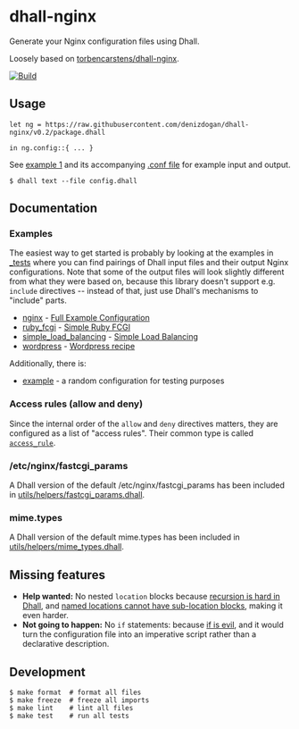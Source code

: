 # dhall-nginx

Generate your Nginx configuration files using Dhall.

Loosely based on [torbencarstens/dhall-nginx](https://github.com/torbencarstens/dhall-nginx).

[![Build](https://github.com/denizdogan/dhall-nginx/actions/workflows/build_example.yml/badge.svg)](https://github.com/denizdogan/dhall-nginx/actions/workflows/build_example.yml)

## Usage

```dhall
let ng = https://raw.githubusercontent.com/denizdogan/dhall-nginx/v0.2/package.dhall

in ng.config::{ ... }
```

See [example 1](./_tests/example/example1.dhall) and its accompanying [.conf file](./_tests/example/example1.conf) for example input and output.

```console
$ dhall text --file config.dhall
```

## Documentation

### Examples

The easiest way to get started is probably by looking at the examples in [_tests](./_tests/) where you can find pairings of Dhall input files and their output Nginx configurations. Note that some of the output files will look slightly different from what they were based on, because this library doesn't support e.g. `include` directives -- instead of that, just use Dhall's mechanisms to "include" parts.

- [nginx](./_tests/nginx) - [Full Example Configuration](https://www.nginx.com/resources/wiki/start/topics/examples/full/)
- [ruby_fcgi](./_tests/ruby_fcgi) - [Simple Ruby FCGI](https://www.nginx.com/resources/wiki/start/topics/examples/simplerubyfcgi/)
- [simple_load_balancing](./_tests/simple_load_balancing) - [Simple Load Balancing
](https://www.nginx.com/resources/wiki/start/topics/examples/simplerubyfcgi/)
- [wordpress](./_tests/wordpress) - [Wordpress recipe](https://www.nginx.com/resources/wiki/start/topics/recipes/wordpress/)

Additionally, there is:

- [example](./_tests/example) - a random configuration for testing purposes

### Access rules (allow and deny)

Since the internal order of the `allow` and `deny` directives matters, they are configured as a list of "access rules". Their common type is called [`access_rule`](./directives/ngx_http_access_module/access_rule/type.dhall).

### /etc/nginx/fastcgi_params

A Dhall version of the default /etc/nginx/fastcgi_params has been included in [utils/helpers/fastcgi_params.dhall](./utils/helpers/fastcgi_params.dhall).

### mime.types

A Dhall version of the default mime.types has been included in [utils/helpers/mime_types.dhall](./utils/helpers/mime_types.dhall).

## Missing features

- **Help wanted:** No nested `location` blocks because [recursion is hard in Dhall](https://docs.dhall-lang.org/howtos/How-to-translate-recursive-code-to-Dhall.html), and [named locations cannot have sub-location blocks](https://nginx.org/en/docs/http/ngx_http_core_module.html#location), making it even harder.
- **Not going to happen:** No `if` statements: because [if is evil](https://www.nginx.com/resources/wiki/start/topics/depth/ifisevil/), and it would turn the configuration file into an imperative script rather than a declarative description.

## Development

```console
$ make format  # format all files
$ make freeze  # freeze all imports
$ make lint    # lint all files
$ make test    # run all tests
```
